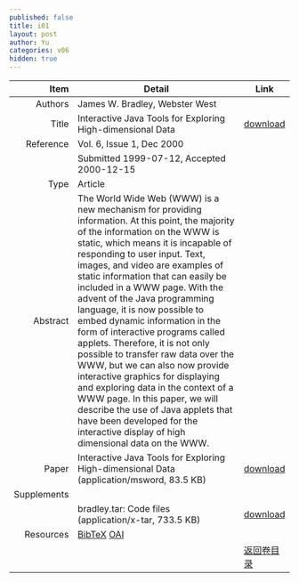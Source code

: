 ```yaml
---
published: false
title: i01
layout: post
author: Yu
categories: v06
hidden: true
---
```


| Item | Detail | Link |
|---:|---|---|
| Authors | James W. Bradley, Webster West| |
| Title |Interactive Java Tools for Exploring High-dimensional Data | [download](http://www.jstatsoft.org/v06/i01/paper) |
| Reference |Vol. 6, Issue 1, Dec 2000 | |
| | Submitted 1999-07-12, Accepted 2000-12-15| | 
| Type | Article| |
| Abstract | The World Wide Web (WWW) is a new mechanism for providing information. At this point, the majority of the information on the WWW is static, which means it is incapable of responding to user input. Text, images, and video are examples of static information that can easily be included in a WWW page. With the advent of the Java programming language, it is now possible to embed dynamic information in the form of interactive programs called applets. Therefore, it is not only possible to transfer raw data over the WWW, but we can also now provide interactive graphics for displaying and exploring data in the context of a WWW page. In this paper, we will describe the use of Java applets that have been developed for the interactive display of high dimensional data on the WWW.| |
| Paper | Interactive Java Tools for Exploring High-dimensional Data  (application/msword, 83.5 KB)| [download](http://www.jstatsoft.org/v06/i01/paper) |
| Supplements | | |
| |bradley.tar: Code files  (application/x-tar, 733.5 KB)|  [download](http://www.jstatsoft.org/v06/i01/supp/1) |
| Resources | [BibTeX](http://www.jstatsoft.org/v06/i01/bibtex) [OAI](http://www.jstatsoft.org/oai?verb=GetRecord&identifier=oai.jstatsoft/v06/i01&prefix=oai_dc)| |
| |  | [返回卷目录]({{site.baseurl}}/volume/v06.html) |
